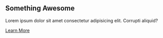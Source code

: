<!DOCTYPE html>
<html lang="en">

<head>
    <meta charset="UTF-8">
    <meta http-equiv="X-UA-Compatible" content="IE=edge">
    <meta name="viewport" content="width=device-width, initial-scale=1.0">
    <title>Fun Card</title>
</head>

<body>
    <div class="card">
        <div class="card-content">
            <h2 class="card-title">Something Awesome</h2>
            <p class="card-body">Lorem ipsum dolor sit amet consectetur adipisicing elit. Corrupti aliquid?</p>
            <a href="#" class="button">Learn More</a>
        </div>
    </div>
</body>
<style>
    :root {
    --clr-neutral-900: hsl(207, 19%, 9%);
    --clr-neutral-100: hsl(0, 0%, 100%);
    --clr-accent-400: hsl(142, 90%, 61%);
}

*,
*::before,
*::after {
    box-sizing: border-box;
}

body {
    display: grid;
    min-height: 100vh;
    place-items: center;
    line-height: 1.6;
    background: var(--clr-neutral-900);
    font-family: sans-serif;
}

.card {
    color: var(--clr-neutral-100);
    background-image: url("img/card-bg.jpeg");
    background-size: cover;
    padding: 8rem 0 0;
    max-width: 35ch;
    border-radius: 0.5rem;
    overflow: hidden;

    transition: transform 500ms ease;
}

.card:hover {
    transform: scale(1.05);
}

.card-content {
    --padding: 1.5rem;
    padding: var(--padding);
    background: linear-gradient(
        hsl(0 0% 0% / 0),
        hsl(20 0% 0% / 0.3) 20%,
        hsl(0 0% 0% / 1)
    );
    transform: translateY(65%);
    transition: transform 500ms ease;
}

.card-content > * {
    opacity: 0;
    transition: opacity 500ms linear;
}

.card:hover .card-content {
    transform: translateY(0);
}

.card:hover .card-content > * {
    opacity: 1;
}

.card-title {
    position: relative;
    width: max-content;
}

.card-title::after {
    content: "";
    position: absolute;
    height: 3px;
    left: calc(var(--padding) * -1);
    bottom: -2px;
    width: calc(100% + var(--padding));
    background: var(--clr-accent-400);
    transform: scaleX(0);
    transform-origin: left;
    transition: transform 500ms ease;
}

.card:hover .card-title::after {
    transform: scaleX(1);
}

.card-body {
    color: rgb(255 255 255 / 0.85);
}

.button {
    cursor: pointer;
    display: inline-block;
    text-decoration: none;
    color: var(--clr-neutral-900);
    background-color: var(--clr-accent-400);
    padding: 0.5em 1.25em;
    border-radius: 0.25em;
}

.button:hover,
.button:focus {
    background-color: var(--clr-neutral-100);
}
</style>
</html>
